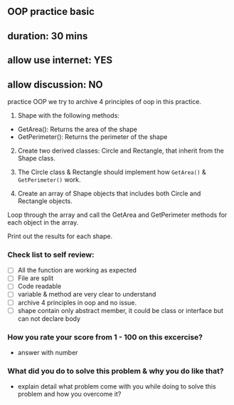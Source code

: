 ## OOP practice basic
## duration: 30 mins
## allow use internet: YES
## allow discussion: NO

practice OOP we try to archive 4 principles of oop in this practice.
1. Shape with the following methods:
- GetArea(): Returns the area of the shape
- GetPerimeter(): Returns the perimeter of the shape

2. Create two derived classes: Circle and Rectangle, that inherit from the Shape class.

3. The Circle class & Rectangle should implement how `GetArea()` & `GetPerimeter()`  work.

4. Create an array of Shape objects that includes both Circle and Rectangle objects.

Loop through the array and call the GetArea and GetPerimeter methods for each object in the array.

Print out the results for each shape.

### Check list to self review:
  - [ ] All the function are working as expected
  - [ ] File are split
  - [ ] Code readable
  - [ ] variable & method are very clear to understand
  - [ ] archive 4 principles in oop and no issue.
  - [ ] shape contain only abstract member, it could be class or interface but can not declare body

### How you rate your score from 1 - 100 on this excercise?
  - answer with number
### What did you do to solve this problem & why you do like that?
  - explain detail what problem come with you while doing to solve this problem and how you overcome it?
